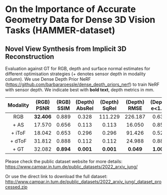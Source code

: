# On the Importance of Accurate Geometry Data for Dense 3D Vision Tasks (HAMMER-dataset)

## Novel View Synthesis from Implicit 3D Reconstruction
Evaluation against GT for RGB, depth and surface normal estimates for different optimisation strategies (+ denotes sensor depth in modality column). We use Dense Depth Prior NeRF (https://github.com/barbararoessle/dense_depth_priors_nerf) to train NeRF with sensor depth. We indicate best with **bold text**, depth metrics in mm.

| Modality | (RGB) PSNR | (RGB) SSIM | (Depth) AbsRel | (Depth) SqRel | (Depth) RMSE | (Depth) e<1.25 | (Normal) Cos.Sim |
|:--------:|:----------:|:----------:|:--------------:|:-------------:|:------------:|:--------------:|:----------------:|
|    RGB   | **32.406** |    0.889   |      0.328     |    111.229    |    226.187   |      0.631     |       0.084      |
| + AS     |   17.570   |    0.656   |      0.113     |     0.113     |    16.050    |      0.853     |       0.071      |
| + iToF   |   18.042   |    0.653   |      0.296     |     0.296     |    91.426    |      0.520     |       0.102      |
| + dToF   |   31.812   |    0.888   |      0.112     |     0.112     |    24.988    |      0.882     |       0.031      |
| + GT     |   32.082   |  **0.894** |    **0.001**   |   **0.001**   |   **0.049**  |    **1.000**   |     **0.001**    |

Please check the public dataset website for more details: https://www.campar.in.tum.de/public_datasets/2022_arxiv_jung/

Or use the direct link to download the full dataset: http://www.campar.in.tum.de/public_datasets/2022_arxiv_jung/_dataset_processed.zip
